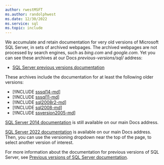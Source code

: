 ```yaml
---
author: rwestMSFT
ms.author: randolphwest
ms.date: 12/30/2022
ms.service: sql
ms.topic: include
---
```

We accumulate and retain documentation for very old versions of Microsoft SQL Server, in sets of archived webpages. The archived webpages are not processed by search engines, such as *bing.com* and *google.com*. Yet you can see these archives at our Docs *previous-versions/sql/* address:

- [SQL Server previous versions documentation](/previous-versions/sql/)

These archives include the documentation for at least the following older versions:

- [!INCLUDE [sssql14-md](../../includes/sssql14-md.md)]
- [!INCLUDE [sssql11-md](../../includes/sssql11-md.md)]
- [!INCLUDE [sql2008r2-md](../../includes/sql2008r2-md.md)]
- [!INCLUDE [sql2008-md](../../includes/sql2008-md.md)]
- [!INCLUDE [ssversion2005-md](../../includes/ssversion2005-md.md)]

[SQL Server 2014 documentation](/previous-versions/sql/2014/index?view=sql-server-2014&preserve-view=true) is still available on our main Docs address.

<!--
FYI: In the following link syntax to SQL 2014 content, the two 'view' related parameters are entirely optional in this case. The reason is that 'sql/2014/' will never be a node for say SQL 2012 or SQL 2016 content URLs on Docs. Thus no distinction from 'view' values will ever be necessary.

[SQL Server 2014 documentation](/previous-versions/sql/2014/index?view=sql-server-2014&preserve-view=true) is still available on our main Docs address.
-->

[SQL Server 2022 documentation](../../sql-server/index.yml?view=sql-server-ver16&preserve-view=true) is available on our main Docs address. Then, you can use the versioning dropdown near the top of the page, to select another version of interest.

For more information about the documentation for previous versions of SQL Server, see [Previous versions of SQL Server documentation](/previous-versions/sql/).
